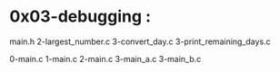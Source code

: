 # 0x03-debugging :

main.h
2-largest_number.c
3-convert_day.c
3-print_remaining_days.c

0-main.c
1-main.c
2-main.c
3-main_a.c
3-main_b.c
